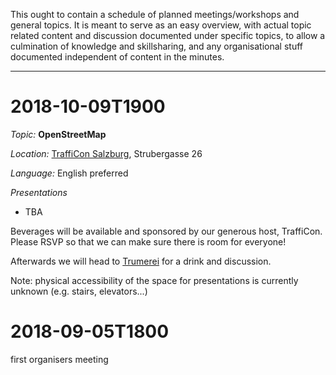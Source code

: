 This ought to contain a schedule of planned meetings/workshops and general topics. It is meant to serve as an easy overview, with actual topic related content and discussion documented under specific topics, to allow a culmination of knowledge and skillsharing, and any organisational stuff documented independent of content in the minutes.

---

# 2018-10-09T1900

_Topic:_ __OpenStreetMap__

_Location:_ [TraffiCon Salzburg](https://www.trafficon.eu/), Strubergasse 26

_Language:_ English preferred

_Presentations_
* TBA

Beverages will be available and sponsored by our generous host, TraffiCon. Please RSVP so that we can make sure there is room for everyone!

Afterwards we will head to [Trumerei](http://www.trumerei.at/) for a drink and discussion.

Note: physical accessibility of the space for presentations is currently unknown (e.g. stairs, elevators...)


# 2018-09-05T1800

first organisers meeting

